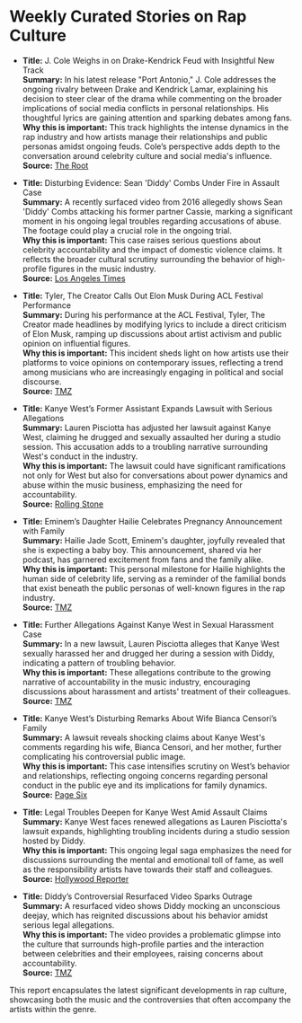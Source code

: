 # Weekly Curated Stories on Rap Culture

- **Title:** J. Cole Weighs in on Drake-Kendrick Feud with Insightful New Track  
  **Summary:** In his latest release "Port Antonio," J. Cole addresses the ongoing rivalry between Drake and Kendrick Lamar, explaining his decision to steer clear of the drama while commenting on the broader implications of social media conflicts in personal relationships. His thoughtful lyrics are gaining attention and sparking debates among fans.  
  **Why this is important:** This track highlights the intense dynamics in the rap industry and how artists manage their relationships and public personas amidst ongoing feuds. Cole’s perspective adds depth to the conversation around celebrity culture and social media's influence.  
  **Source:** [The Root](https://www.theroot.com/j-cole-finally-breaks-silence-on-drake-kendrick-lamar-1851669717)  

- **Title:** Disturbing Evidence: Sean 'Diddy' Combs Under Fire in Assault Case  
  **Summary:** A recently surfaced video from 2016 allegedly shows Sean 'Diddy' Combs attacking his former partner Cassie, marking a significant moment in his ongoing legal troubles regarding accusations of abuse. The footage could play a crucial role in the ongoing trial.  
  **Why this is important:** This case raises serious questions about celebrity accountability and the impact of domestic violence claims. It reflects the broader cultural scrutiny surrounding the behavior of high-profile figures in the music industry.  
  **Source:** [Los Angeles Times](https://www.latimes.com/entertainment-arts/music/story/2024-10-12/why-the-shocking-tape-showing-sean-diddy-combs-attacking-casey-has-become-such-a-battle-in-his-sex-abuse-case)  

- **Title:** Tyler, The Creator Calls Out Elon Musk During ACL Festival Performance  
  **Summary:** During his performance at the ACL Festival, Tyler, The Creator made headlines by modifying lyrics to include a direct criticism of Elon Musk, ramping up discussions about artist activism and public opinion on influential figures.  
  **Why this is important:** This incident sheds light on how artists use their platforms to voice opinions on contemporary issues, reflecting a trend among musicians who are increasingly engaging in political and social discourse.  
  **Source:** [TMZ](https://www.tmz.com/2024/10/09/tyler-the-creator-changes-lyric-acl-fest-elon-musk/)  

- **Title:** Kanye West’s Former Assistant Expands Lawsuit with Serious Allegations  
  **Summary:** Lauren Pisciotta has adjusted her lawsuit against Kanye West, claiming he drugged and sexually assaulted her during a studio session. This accusation adds to a troubling narrative surrounding West's conduct in the industry.  
  **Why this is important:** The lawsuit could have significant ramifications not only for West but also for conversations about power dynamics and abuse within the music business, emphasizing the need for accountability.  
  **Source:** [Rolling Stone](https://www.rollingstone.com/music/music-news/kanye-west-assistant-lawsuit-drugged-sexual-assault-1235132760/)  

- **Title:** Eminem’s Daughter Hailie Celebrates Pregnancy Announcement with Family  
  **Summary:** Hailie Jade Scott, Eminem's daughter, joyfully revealed that she is expecting a baby boy. This announcement, shared via her podcast, has garnered excitement from fans and the family alike.  
  **Why this is important:** This personal milestone for Hailie highlights the human side of celebrity life, serving as a reminder of the familial bonds that exist beneath the public personas of well-known figures in the rap industry.  
  **Source:** [TMZ](https://www.tmz.com/2024/10/11/eminem-pregnant-daughter-hailie-gender-reveal/)  

- **Title:** Further Allegations Against Kanye West in Sexual Harassment Case  
  **Summary:** In a new lawsuit, Lauren Pisciotta alleges that Kanye West sexually harassed her and drugged her during a session with Diddy, indicating a pattern of troubling behavior.  
  **Why this is important:** These allegations contribute to the growing narrative of accountability in the music industry, encouraging discussions about harassment and artists' treatment of their colleagues.  
  **Source:** [TMZ](https://www.tmz.com/2024/10/12/kanye-west-sexual-assault-accuser-diddy-drug-her-lauren-pisciotta/)  

- **Title:** Kanye West’s Disturbing Remarks About Wife Bianca Censori’s Family  
  **Summary:** A lawsuit reveals shocking claims about Kanye West's comments regarding his wife, Bianca Censori, and her mother, further complicating his controversial public image.  
  **Why this is important:** This case intensifies scrutiny on West’s behavior and relationships, reflecting ongoing concerns regarding personal conduct in the public eye and its implications for family dynamics.  
  **Source:** [Page Six](https://pagesix.com/2024/10/13/celebrity-news/kanye-west-told-bianca-censori-he-wanted-to-sleep-with-her-mom-while-she-watched-lawsuit/)  

- **Title:** Legal Troubles Deepen for Kanye West Amid Assault Claims  
  **Summary:** Kanye West faces renewed allegations as Lauren Pisciotta's lawsuit expands, highlighting troubling incidents during a studio session hosted by Diddy.  
  **Why this is important:** This ongoing legal saga emphasizes the need for discussions surrounding the mental and emotional toll of fame, as well as the responsibility artists have towards their staff and colleagues.  
  **Source:** [Hollywood Reporter](https://www.hollywoodreporter.com/news/general-news/kanye-west-sued-by-ex-assistant-allegedly-drugging-sexually-assaulting-1236030861/)  

- **Title:** Diddy’s Controversial Resurfaced Video Sparks Outrage  
  **Summary:** A resurfaced video shows Diddy mocking an unconscious deejay, which has reignited discussions about his behavior amidst serious legal allegations.  
  **Why this is important:** The video provides a problematic glimpse into the culture that surrounds high-profile parties and the interaction between celebrities and their employees, raising concerns about accountability.  
  **Source:** [TMZ](https://www.tmz.com/2024/10/08/diddy-mocks-unconscious-dj-resurfaced-video/)  

This report encapsulates the latest significant developments in rap culture, showcasing both the music and the controversies that often accompany the artists within the genre.